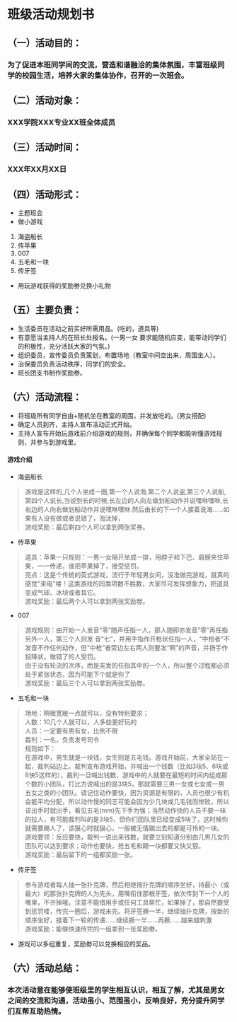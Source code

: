 #  班级活动规划书
## （一）活动目的：
### 为了促进本班同学间的交流，营造和谐融洽的集体氛围，丰富班级同学的校园生活，培养大家的集体协作，召开的一次班会。
## （二）活动对象：
### XXX学院XXX专业XX班全体成员
## （三）活动时间：
### XXX年XX月XX日
## （四）活动形式：
* 主题班会
* 做小游戏
 1. 海盗船长
 2. 传苹果
 3. 007
 4. 五毛和一块
 5. 传牙签
* 用玩游戏获得的奖励劵兑换小礼物
## （五）主要负责：
* 生活委员在活动之前买好所需用品。(吃的，道具等) 
* 有意愿当主持人的在班长处报名。(一男一女 要求能随机应变，能带动同学们的积极性，充分活跃大家的气氛。) 　
* 组织委员，宣传委员负责策划，布置场地（教室中间空出来，周围坐人）。 
* 治保委员负责活动秩序，同学们的安全。
* 班长团支书制作奖励劵。
## （六）活动流程：
* 将班级所有同学自由+随机坐在教室的周围，并发放吃的。(男女搭配) 
* 确定人员到齐，主持人宣布活动正式开始。
* 主持人宣布开始玩游戏前介绍游戏的规则，并确保每个同学都能听懂游戏规则，并参与到游戏里。
#### 游戏介绍
* 海盗船长
>游戏是这样的,几个人坐成一圈,第一个人说海,第二个人说盗,第三个人说船,第四个人说长,当说到长的时候,长左边的人向左做划船动作并说嘿咻嘿咻,长右边的人向右做划船动作并说嘿咻嘿咻.然后由长的下一个人接着说海……如果有人没有做或者说错了，淘汰掉，  
>游戏奖励：最后剩四个人可以拿到两张奖券。


* 传苹果
>道具：苹果一只规则：一男一女隔开坐成一排，用脖子和下巴、肩膀夹住苹果，一一传递，谁把苹果掉了，接受惩罚。  
>亮点：这是个传统的英式游戏，流行于年轻男女间，没准做完游戏，就真的感觉"来电"喽！这类游戏的同类项数不胜数，大家尽可发挥想象力，把道具变成气球、冰块或者其它。  
>游戏奖励：最后两个人可以拿到两张奖励劵。


* 007
>游戏规则：由开始一人发音“零”随声任指一人，那人随即亦发音”零”再任指另外一人，第三个人则发 音“七”，并用手指作开枪状任指一人，“中枪者”不发音不作任何动作，但“中枪”者旁边左右两人则要发“啊”的声音，并扬手作投降状。做错了的人受罚。  
>由于没有轮流的次序，而是突发的任指其中的一个人，所以整个过程都必须处于紧张状态，因为可能下个就是你了  
>游戏奖励：最后三个人可以拿到两张奖励劵。


* 五毛和一块
>场地：稍微宽敞一点就可以，没有特别要求；  
>人数：10几个人就可以，人多些更好玩的  
>人员：一定要有男有女，比例不限  
>裁判：一名，负责发号司令  
>规则如下：  
>在游戏中，男生就是一块钱，女生则是五毛钱。游戏开始前，大家全站在一起，裁判站边上。裁判宣布游戏开始，并喊出一个钱数（比如3块5、6块或8快5这样的），裁判一旦喊出钱数，游戏中的人就要在最短的时间内组成那个数的小团队，打比方说喊出的是3块5，那就需要三男一女或七女或一男五女之类的小团队。请记住动作要快，因为资源是有限的，人员也很少有机会能平均分配，所以动作慢的同志可能会因为少几块或几毛钱而惨败，所以该出手时就出手，看见五毛(mm)先下手为强；当然动作快的人员不要一味的拉人，有可能裁判叫的是3块5，但你们团队里已经变成5块了，这时候你就需要踢人了，该狠心时就狠心，一般被无情踹出去的都是可怜的一块。  
>游戏要领：反应要快，裁判一说出来钱数，就要立刻知道分别由几男几女的团队可以达到要求；动作也要快，抢五毛和踢一块都要又快又狠。  
>游戏奖励：最后留下的一组都奖励一张。

* 传牙签
>参与游戏者每人抽一张扑克牌，然后相继按扑克牌的顺序坐好，持最小（或最大）的那张扑克牌的人为先头，用嘴衔住那根牙签，依次传到下一个人的嘴里，不许掉哦，注意不能借用手或任何工具帮忙，如果掉了，那自然要受到惩罚喽，传完一圈后，游戏未完。将牙签撅一半，继续抽扑克牌，按新的顺序坐好，接着下一轮的传递……继续撅一半……再撅……越来越刺激  
>游戏奖励：能够快速传完的一组拿到一张奖励劵。

* 游戏可以多组重复，奖励劵可以兑换相应的奖品。

## （六）活动总结：
### 本次活动意在能够使班级里的学生相互认识，相互了解，尤其是男女之间的交流和沟通，活动虽小、范围虽小，反响良好，充分提升同学们互帮互助热情。
